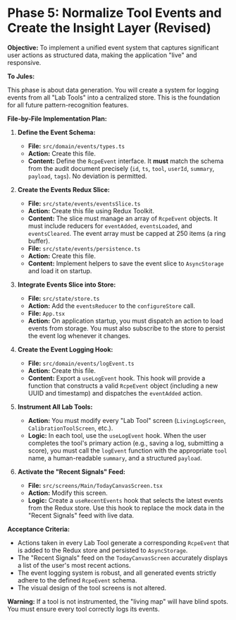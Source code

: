 # Phase 5: Normalize Tool Events and Create the Insight Layer (Revised)

**Objective:** To implement a unified event system that captures significant user actions as structured data, making the application "live" and responsive.

**To Jules:**

This phase is about data generation. You will create a system for logging events from all "Lab Tools" into a centralized store. This is the foundation for all future pattern-recognition features.

**File-by-File Implementation Plan:**

1.  **Define the Event Schema:**
    *   **File:** `src/domain/events/types.ts`
    *   **Action:** Create this file.
    *   **Content:** Define the `RcpeEvent` interface. It **must** match the schema from the audit document precisely (`id`, `ts`, `tool`, `userId`, `summary`, `payload`, `tags`). No deviation is permitted.

2.  **Create the Events Redux Slice:**
    *   **File:** `src/state/events/eventsSlice.ts`
    *   **Action:** Create this file using Redux Toolkit.
    *   **Content:** The slice must manage an array of `RcpeEvent` objects. It must include reducers for `eventAdded`, `eventsLoaded`, and `eventsCleared`. The event array must be capped at 250 items (a ring buffer).
    *   **File:** `src/state/events/persistence.ts`
    *   **Action:** Create this file.
    *   **Content:** Implement helpers to save the event slice to `AsyncStorage` and load it on startup.

3.  **Integrate Events Slice into Store:**
    *   **File:** `src/state/store.ts`
    *   **Action:** Add the `eventsReducer` to the `configureStore` call.
    *   **File:** `App.tsx`
    *   **Action:** On application startup, you must dispatch an action to load events from storage. You must also subscribe to the store to persist the event log whenever it changes.

4.  **Create the Event Logging Hook:**
    *   **File:** `src/domain/events/logEvent.ts`
    *   **Action:** Create this file.
    *   **Content:** Export a `useLogEvent` hook. This hook will provide a function that constructs a valid `RcpeEvent` object (including a new UUID and timestamp) and dispatches the `eventAdded` action.

5.  **Instrument All Lab Tools:**
    *   **Action:** You must modify every "Lab Tool" screen (`LivingLogScreen`, `CalibrationToolScreen`, etc.).
    *   **Logic:** In each tool, use the `useLogEvent` hook. When the user completes the tool's primary action (e.g., saving a log, submitting a score), you must call the `logEvent` function with the appropriate `tool` name, a human-readable `summary`, and a structured `payload`.

6.  **Activate the "Recent Signals" Feed:**
    *   **File:** `src/screens/Main/TodayCanvasScreen.tsx`
    *   **Action:** Modify this screen.
    *   **Logic:** Create a `useRecentEvents` hook that selects the latest events from the Redux store. Use this hook to replace the mock data in the "Recent Signals" feed with live data.

**Acceptance Criteria:**

*   Actions taken in every Lab Tool generate a corresponding `RcpeEvent` that is added to the Redux store and persisted to `AsyncStorage`.
*   The "Recent Signals" feed on the `TodayCanvasScreen` accurately displays a list of the user's most recent actions.
*   The event logging system is robust, and all generated events strictly adhere to the defined `RcpeEvent` schema.
*   The visual design of the tool screens is not altered.

**Warning:** If a tool is not instrumented, the "living map" will have blind spots. You must ensure every tool correctly logs its events.
